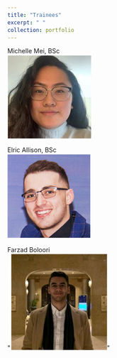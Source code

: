 ```yaml
---
title: "Trainees"
excerpt: " "
collection: portfolio
---
```


Michelle Mei, BSc <br/><img src='/images/MMei.png'>

Elric Allison, BSc <br/><img src='/images/EAllison.png'>

Farzad Boloori <br/>"<img src='/images/FBoloori.png'>"
